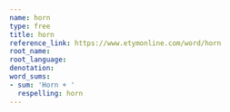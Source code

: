```yaml
---
name: horn
type: free
title: horn
reference_link: https://www.etymonline.com/word/horn
root_name: 
root_language: 
denotation: 
word_sums:
- sum: 'Horn + '
  respelling: horn
---
```

